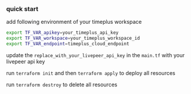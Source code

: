 ### quick start

add following environment of your timeplus workspace

```bash
export TF_VAR_apikey=your_timeplus_api_key
export TF_VAR_workspace=your_timeplus_workspace_id
export TF_VAR_endpoint=timeplus_cloud_endpoint
```

update the `replace_with_your_livepeer_api_key` in the `main.tf` with your livepeer api key

run `terraform init` and then `terraform apply` to deploy all resources

run `terraform destroy` to delete all resources